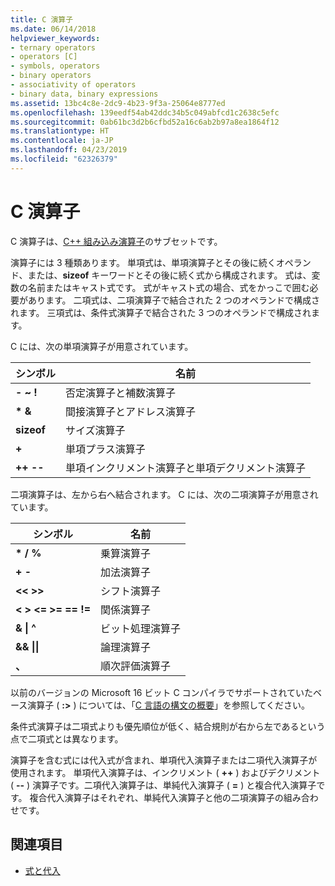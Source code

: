 ```yaml
---
title: C 演算子
ms.date: 06/14/2018
helpviewer_keywords:
- ternary operators
- operators [C]
- symbols, operators
- binary operators
- associativity of operators
- binary data, binary expressions
ms.assetid: 13bc4c8e-2dc9-4b23-9f3a-25064e8777ed
ms.openlocfilehash: 139eedf54ab42ddc34b5c049abfcd1c2638c5efc
ms.sourcegitcommit: 0ab61bc3d2b6cfbd52a16c6ab2b97a8ea1864f12
ms.translationtype: HT
ms.contentlocale: ja-JP
ms.lasthandoff: 04/23/2019
ms.locfileid: "62326379"
---
```

# <a name="c-operators"></a>C 演算子

C 演算子は、[C++ 組み込み演算子](../cpp/cpp-built-in-operators-precedence-and-associativity.md)のサブセットです。

演算子には 3 種類あります。 単項式は、単項演算子とその後に続くオペランド、または、**sizeof** キーワードとその後に続く式から構成されます。 式は、変数の名前またはキャスト式です。 式がキャスト式の場合、式をかっこで囲む必要があります。 二項式は、二項演算子で結合された 2 つのオペランドで構成されます。 三項式は、条件式演算子で結合された 3 つのオペランドで構成されます。

C には、次の単項演算子が用意されています。

|シンボル|名前|
|------------|----------|
|**-** **~** **!**|否定演算子と補数演算子|
|**&#42;** **&**|間接演算子とアドレス演算子|
|**sizeof**|サイズ演算子|
|**+**|単項プラス演算子|
|**++** **--**|単項インクリメント演算子と単項デクリメント演算子|

二項演算子は、左から右へ結合されます。 C には、次の二項演算子が用意されています。

|シンボル|名前|
|------------|----------|
|**&#42;** **/** **%**|乗算演算子|
|**+** **-**|加法演算子|
|**\<\<** **>>**|シフト演算子|
|**\<** **>** **\<=** **>=** **==** **!=**|関係演算子|
|**&** **&#124;** **^**|ビット処理演算子|
|**&&** **&#124;&#124;**|論理演算子|
|**、**|順次評価演算子|

以前のバージョンの Microsoft 16 ビット C コンパイラでサポートされていたベース演算子 ( **:>** ) については、「[C 言語の構文の概要](../c-language/c-language-syntax-summary.md)」を参照してください。

条件式演算子は二項式よりも優先順位が低く、結合規則が右から左であるという点で二項式とは異なります。

演算子を含む式には代入式が含まれ、単項代入演算子または二項代入演算子が使用されます。 単項代入演算子は、インクリメント ( **++** ) およびデクリメント ( **--** ) 演算子です。二項代入演算子は、単純代入演算子 ( **=** ) と複合代入演算子です。 複合代入演算子はそれぞれ、単純代入演算子と他の二項演算子の組み合わせです。

## <a name="see-also"></a>関連項目

- [式と代入](../c-language/expressions-and-assignments.md)
